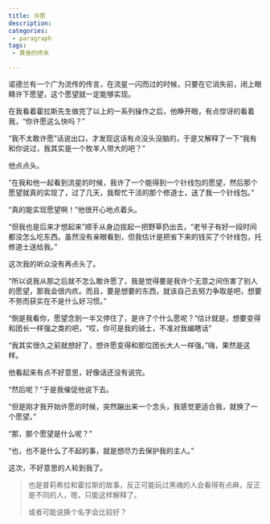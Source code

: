 ```yaml
---
title: 许愿
description:
categories:
 - paragraph
tags:
 - 黄昏的终末

---
```


诺德兰有一个广为流传的传言，在流星一闪而过的时候，只要在它消失前，闭上眼睛许下愿望，这个愿望就一定能够实现。

<!-- more -->
在我看着霍拉斯先生做完了以上的一系列操作之后，他睁开眼，有点惊讶的看着我，“你许愿这么快吗？”

“我不太敢许愿”话说出口，才发现这话有点没头没脑的，于是又解释了一下“我有和你说过，我其实是一个牧羊人带大的吧？”

他点点头。

“在我和他一起看到流星的时候，我许了一个能得到一个针线包的愿望，然后那个愿望就真的实现了，过了几天，我帮忙干活的那个修道士，送了我一个针线包。”

“真的能实现愿望啊！”他很开心地点着头。

“但我也是后来才想起来”顺手从身边拔起一把野草扔出去，“老爷子有好一段时间都没怎么吃东西。虽然没有亲眼看到，但我估计是把省下来的钱买了个针线包，托修道士送给我。”

这次我的听众没有再点头了。

“所以说我从那之后就不怎么敢许愿了，我是觉得要是我许个无意之间伤害了别人的愿望，那我会很内疚。而且，要是想要的东西，就该自己去努力争取是吧，想要不劳而获实在不是什么好习惯。”

“倒是我看你，愿望念到一半又停住了，是许了个什么愿呢？”估计就是，想要变得和团长一样强之类的吧，“哎，你可是我的骑士，不准对我编瞎话”

“我其实很久之前就想好了，想许愿变得和那位团长大人一样强。”嗨，果然是这样。

他看起来有点不好意思，好像话还没有说完。

“然后呢？”于是我催促他说下去。

“但是刚才我开始许愿的时候，突然蹦出来一个念头，我感觉更适合我，就换了一个愿望。”

“那，那个愿望是什么呢？”

“也，也不是什么了不起的事，就是想尽力去保护我的主人。”

这次，不好意思的人轮到我了。

> 也是普莉希拉和霍拉斯的故事，反正可能玩过黑魂的人会看得有点麻，反正是不同的人，嗯，只能这样解释了。
>
> 或者可能说换个名字会比较好？